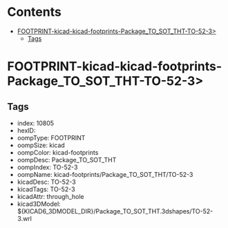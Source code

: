 



Contents
========

* [FOOTPRINT-kicad-kicad-footprints-Package_TO_SOT_THT-TO-52-3>](#footprint-kicad-kicad-footprints-package_to_sot_tht-to-52-3)
	* [Tags](#tags)

# FOOTPRINT-kicad-kicad-footprints-Package_TO_SOT_THT-TO-52-3>

## Tags

- index: 10805
- hexID: 
- oompType: FOOTPRINT
- oompSize: kicad
- oompColor: kicad-footprints
- oompDesc: Package_TO_SOT_THT
- oompIndex: TO-52-3
- oompName: kicad-footprints/Package_TO_SOT_THT/TO-52-3
- kicadDesc: TO-52-3
- kicadTags: TO-52-3
- kicadAttr: through_hole
- kicad3DModel: ${KICAD6_3DMODEL_DIR}/Package_TO_SOT_THT.3dshapes/TO-52-3.wrl
